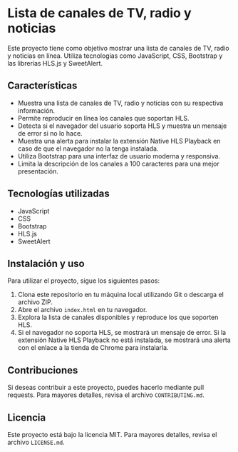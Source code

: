 # Lista de canales de TV, radio y noticias

Este proyecto tiene como objetivo mostrar una lista de canales de TV, radio y noticias en línea. Utiliza tecnologías como JavaScript, CSS, Bootstrap y las librerías HLS.js y SweetAlert.

## Características

- Muestra una lista de canales de TV, radio y noticias con su respectiva información.
- Permite reproducir en línea los canales que soportan HLS.
- Detecta si el navegador del usuario soporta HLS y muestra un mensaje de error si no lo hace.
- Muestra una alerta para instalar la extensión Native HLS Playback en caso de que el navegador no la tenga instalada.
- Utiliza Bootstrap para una interfaz de usuario moderna y responsiva.
- Limita la descripción de los canales a 100 caracteres para una mejor presentación.

## Tecnologías utilizadas

- JavaScript
- CSS
- Bootstrap
- HLS.js
- SweetAlert

## Instalación y uso

Para utilizar el proyecto, sigue los siguientes pasos:

1. Clona este repositorio en tu máquina local utilizando Git o descarga el archivo ZIP.
2. Abre el archivo `index.html` en tu navegador.
3. Explora la lista de canales disponibles y reproduce los que soporten HLS.
4. Si el navegador no soporta HLS, se mostrará un mensaje de error. Si la extensión Native HLS Playback no está instalada, se mostrará una alerta con el enlace a la tienda de Chrome para instalarla.

## Contribuciones

Si deseas contribuir a este proyecto, puedes hacerlo mediante pull requests. Para mayores detalles, revisa el archivo `CONTRIBUTING.md`.

## Licencia

Este proyecto está bajo la licencia MIT. Para mayores detalles, revisa el archivo `LICENSE.md`.